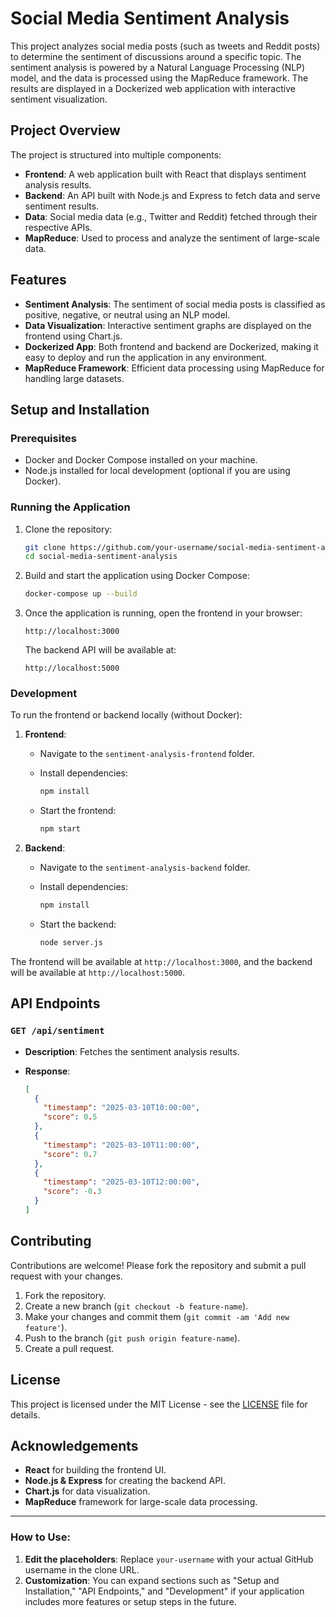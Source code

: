 # Social Media Sentiment Analysis

This project analyzes social media posts (such as tweets and Reddit posts) to determine the sentiment of discussions around a specific topic. The sentiment analysis is powered by a Natural Language Processing (NLP) model, and the data is processed using the MapReduce framework. The results are displayed in a Dockerized web application with interactive sentiment visualization.

## Project Overview

The project is structured into multiple components:

- **Frontend**: A web application built with React that displays sentiment analysis results.
- **Backend**: An API built with Node.js and Express to fetch data and serve sentiment results.
- **Data**: Social media data (e.g., Twitter and Reddit) fetched through their respective APIs.
- **MapReduce**: Used to process and analyze the sentiment of large-scale data.


## Features

- **Sentiment Analysis**: The sentiment of social media posts is classified as positive, negative, or neutral using an NLP model.
- **Data Visualization**: Interactive sentiment graphs are displayed on the frontend using Chart.js.
- **Dockerized App**: Both frontend and backend are Dockerized, making it easy to deploy and run the application in any environment.
- **MapReduce Framework**: Efficient data processing using MapReduce for handling large datasets.

## Setup and Installation

### Prerequisites

- Docker and Docker Compose installed on your machine.
- Node.js installed for local development (optional if you are using Docker).

### Running the Application

1. Clone the repository:

   ```bash
   git clone https://github.com/your-username/social-media-sentiment-analysis.git
   cd social-media-sentiment-analysis
   ```

2. Build and start the application using Docker Compose:

   ```bash
   docker-compose up --build
   ```

3. Once the application is running, open the frontend in your browser:

   ```
   http://localhost:3000
   ```

   The backend API will be available at:

   ```
   http://localhost:5000
   ```

### Development

To run the frontend or backend locally (without Docker):

1. **Frontend**:
   - Navigate to the `sentiment-analysis-frontend` folder.
   - Install dependencies:

     ```bash
     npm install
     ```

   - Start the frontend:

     ```bash
     npm start
     ```

2. **Backend**:
   - Navigate to the `sentiment-analysis-backend` folder.
   - Install dependencies:

     ```bash
     npm install
     ```

   - Start the backend:

     ```bash
     node server.js
     ```

The frontend will be available at `http://localhost:3000`, and the backend will be available at `http://localhost:5000`.

## API Endpoints

### `GET /api/sentiment`

- **Description**: Fetches the sentiment analysis results.
- **Response**:

   ```json
   [
     {
       "timestamp": "2025-03-10T10:00:00",
       "score": 0.5
     },
     {
       "timestamp": "2025-03-10T11:00:00",
       "score": 0.7
     },
     {
       "timestamp": "2025-03-10T12:00:00",
       "score": -0.3
     }
   ]
   ```

## Contributing

Contributions are welcome! Please fork the repository and submit a pull request with your changes.

1. Fork the repository.
2. Create a new branch (`git checkout -b feature-name`).
3. Make your changes and commit them (`git commit -am 'Add new feature'`).
4. Push to the branch (`git push origin feature-name`).
5. Create a pull request.

## License

This project is licensed under the MIT License - see the [LICENSE](LICENSE) file for details.

## Acknowledgements

- **React** for building the frontend UI.
- **Node.js & Express** for creating the backend API.
- **Chart.js** for data visualization.
- **MapReduce** framework for large-scale data processing.

---

### How to Use:

1. **Edit the placeholders**: Replace `your-username` with your actual GitHub username in the clone URL.
2. **Customization**: You can expand sections such as "Setup and Installation," "API Endpoints," and "Development" if your application includes more features or setup steps in the future.
